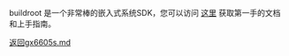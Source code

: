 buildroot 是一个非常棒的嵌入式系统SDK，您可以访问 [这里](https://buildroot.org/docs.html) 获取第一手的文档和上手指南。

[返回gx6605s.md](gx6605s.md)
